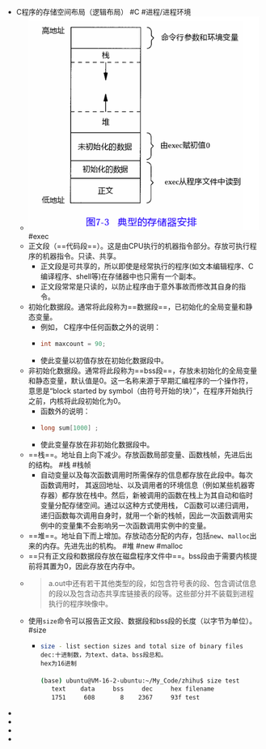 - C程序的存储空间布局（逻辑布局） #C #进程/进程环境
	- ![image.png](../assets/image_1709397782879_0.png) #exec
	- 正文段（==代码段==）。这是由CPU执行的机器指令部分。存放可执行程序的机器指令。只读、共享。
		- 正文段是可共享的，所以即使是经常执行的程序(如文本编辑程序、C编译程序、shell等)在存储器中也只需有一个副本。
		- 正文段常常是只读的，以防止程序由于意外事故而修改其自身的指令。
	- 初始化数据段。通常将此段称为==数据段==，已初始化的全局变量和静态变量。
		- 例如， C程序中任何函数之外的说明：
		- ```cpp
		  int maxcount = 90;
		  ```
		- 使此变量以初值存放在初始化数据段中。
	- 非初始化数据段。通常将此段称为==bss段==，存放未初始化的全局变量和静态变量，默认值是0。这一名称来源于早期汇编程序的一个操作符， 意思是“block started by symbol（由符号开始的块）”，在程序开始执行之前，内核将此段初始化为0。
		- 函数外的说明：
		- ```c
		  long sum[1000] ;
		  ```
		- 使此变量存放在非初始化数据段中。
	- ==栈==。地址自上向下减少。存放函数局部变量、函数栈帧，先进后出的结构。 #栈 #栈帧
		- 自动变量以及每次函数调用时所需保存的信息都存放在此段中。每次函数调用时， 其返回地址、以及调用者的环境信息（例如某些机器寄存器）都存放在栈中。然后，新被调用的函数在栈上为其自动和临时变量分配存储空间。通过以这种方式使用栈， C函数可以递归调用，递归函数每次调用自身时，就用一个新的栈帧，因此一次函数调用实例中的变量集不会影响另一次函数调用实例中的变量。
	- ==堆==。地址自下而上增加。存放动态分配的内存，包括`new`、`malloc`出来的内存。先进先出的机构。 #堆 #new #malloc
	- ==只有正文段和数据段存放在磁盘程序文件中==。bss段由于需要内核提前将其置为0，因此存放在内存中。
	- > a.out中还有若干其他类型的段，如包含符号表的段、包含调试信息的段以及包含动态共享库链接表的段等。这些部分并不装载到进程执行的程序映像中。
	- 使用`size`命令可以报告正文段、数据段和bss段的长度（以字节为单位）。 #size
		- ```bash
		  size - list section sizes and total size of binary files
		  dec:十进制数，为text、data、bss段总和。
		  hex为16进制
		  
		  (base) ubuntu@VM-16-2-ubuntu:~/My_Code/zhihu$ size test
		     text    data     bss     dec     hex filename
		     1751     608       8    2367     93f test
		  ```
-
-
-
-